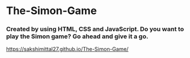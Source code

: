 # The-Simon-Game
### Created by using HTML, CSS and JavaScript. Do you want to play the Simon game? Go ahead and give it a go. 
https://sakshimittal27.github.io/The-Simon-Game/
